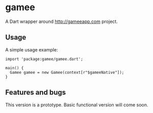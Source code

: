 # gamee

A Dart wrapper around http://gameeapp.com project.

## Usage

A simple usage example:

    import 'package:gamee/gamee.dart';

    main() {
      Gamee gamee = new Gamee(context[r"$gameeNative"]);
    }

## Features and bugs

This version is a prototype. Basic functional version will come soon.
